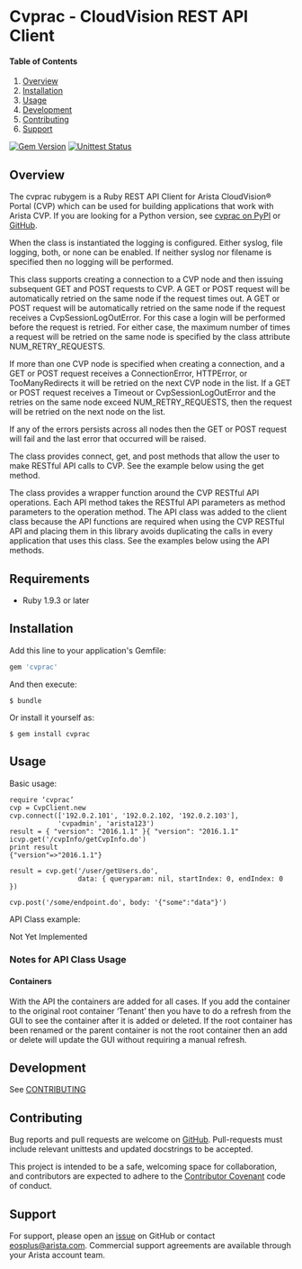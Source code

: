 # Cvprac - CloudVision REST API Client

#### Table of Contents

1. [Overview](#overview)
2. [Installation](#installation)
3. [Usage](#usage)
4. [Development](#development)
5. [Contributing](#contributing)
6. [Support](#support)

[![Gem Version](https://badge.fury.io/rb/cvprac)](https://badge.fury.io/rb/cvprac)
[![Unittest Status](https://revproxy.arista.com/eosplus/ci/buildStatus/icon?job=Pipeline_jerearista_test/cvprac-rb/initial-function&style=plastic)](https://revproxy.arista.com/eosplus/ci/job/Pipeline_jerearista_test/cvprac-rb/initial-function)

## Overview

The cvprac rubygem is a Ruby REST API Client for Arista CloudVision&reg; Portal
(CVP) which can be used for building applications that work with Arista CVP.
If you are looking for a Python version, see [cvprac on
PyPI](https://pypi.python.org/pypi/cvprac) or
[GitHub](https://pypi.python.org/pypi/cvprac).

When the class is instantiated the logging is configured. Either syslog,
file logging, both, or none can be enabled. If neither syslog nor
filename is specified then no logging will be performed.

This class supports creating a connection to a CVP node and then issuing
subsequent GET and POST requests to CVP. A GET or POST request will be
automatically retried on the same node if the request times out. A GET or POST
request will be automatically retried on the same node if the request receives
a CvpSessionLogOutError. For this case a login will be performed before the
request is retried. For either case, the maximum number of times a request will
be retried on the same node is specified by the class attribute
NUM\_RETRY\_REQUESTS.

If more than one CVP node is specified when creating a connection, and a GET or
POST request receives a ConnectionError, HTTPError, or TooManyRedirects it will
be retried on the next CVP node in the list. If a GET or POST request receives
a Timeout or CvpSessionLogOutError and the retries on the same node exceed
NUM\_RETRY\_REQUESTS, then the request will be retried on the next node on the
list.

If any of the errors persists across all nodes then the GET or POST
request will fail and the last error that occurred will be raised.

The class provides connect, get, and post methods that allow the user to
make RESTful API calls to CVP. See the example below using the get
method.

The class provides a wrapper function around the CVP RESTful API
operations. Each API method takes the RESTful API parameters as method
parameters to the operation method. The API class was added to the
client class because the API functions are required when using the CVP
RESTful API and placing them in this library avoids duplicating the
calls in every application that uses this class. See the examples below
using the API methods.

## Requirements

- Ruby 1.9.3 or later

## Installation

Add this line to your application's Gemfile:

```ruby
gem 'cvprac'
```

And then execute:

    $ bundle

Or install it yourself as:

    $ gem install cvprac

## Usage

Basic usage:

```
require ‘cvprac’
cvp = CvpClient.new
cvp.connect(['192.0.2.101', '192.0.2.102, '192.0.2.103'],
            'cvpadmin', 'arista123')
result = { "version": "2016.1.1" }{ "version": "2016.1.1" icvp.get('/cvpInfo/getCvpInfo.do')
print result
{"version"=>"2016.1.1"}

result = cvp.get('/user/getUsers.do',
                 data: { queryparam: nil, startIndex: 0, endIndex: 0 })

cvp.post('/some/endpoint.do', body: '{"some":"data"}')
```
API Class example:

Not Yet Implemented

### Notes for API Class Usage

#### Containers

With the API the containers are added for all cases. If you add the container
to the original root container ‘Tenant’ then you have to do a refresh from the
GUI to see the container after it is added or deleted. If the root container
has been renamed or the parent container is not the root container then an add
or delete will update the GUI without requiring a manual refresh.

## Development

See [CONTRIBUTING](CONTRUBUTING.md)

## Contributing

Bug reports and pull requests are welcome on
[GitHub](https://github.com/arista-aristanetworks/cvprac-rb). Pull-requests
must include relevant unittests and updated docstrings to be accepted.

This project is intended to be a safe, welcoming space for collaboration, and
contributors are expected to adhere to the [Contributor
Covenant](http://contributor-covenant.org) code of conduct.

## Support

For support, please open an
[issue](https://github.com/arista-aristanetworks/cvprac-rb) on GitHub or
contact eosplus@arista.com.  Commercial support agreements are available
through your Arista account team.
